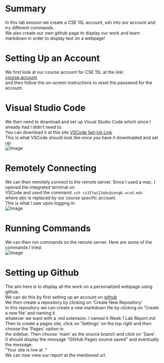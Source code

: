 # Summary
In this lab session we create a CSE 15L account, ssh into our account and try different commands.\
We also create our own github page to display our work and learn markdown in order to display text on a webpage!

# Setting Up an Account 
We first look at our course account for CSE 15L at the link: \
[course account](https://sdacs.ucsd.edu/~icc/index.php)\
and then follow the on-screen instructions to reset the password for the account.
  
# Visual Studio Code
We then need to download and set up Visual Studio Code which since I already had I didn't need to.\
You can download it at this site [VSCode Set-Up Link](https://code.visualstudio.com/) \
This is what VSCode should look like once you have it downloaded and set up: \
![Image](https://anchit-kumar.github.io/cse15l-lab-reports/Screenshot%202023-01-12%20at%202.23.56%20PM.png)

# Remotely Connecting
We can then remotely connect to the remote server. Since I used a mac, I opened the integrated terminal on \
VSCode and used the command:
`ssh cs15lwi23abc@ieng6.ucsd.edu` \
where abc is replaced by our course specific account. \
This is what I saw upon logging in: \
![Image](https://anchit-kumar.github.io/cse15l-lab-reports/Screenshot%202023-01-13%20at%205.07.24%20PM.png)
  
# Running Commands
We can then run commands on the remote server. Here are some of the commands I tried: \
![Image](https://anchit-kumar.github.io/cse15l-lab-reports/Screenshot%202023-01-13%20at%205.11.20%20PM.png)

# Setting up Github
The aim here is to display all the work on a personalized webpage using github. \
We can do this by first setting up an account on [github](https://www.github.com) \
We then create a repository by clicking on 'Create New Repository' \
In this repository we can create a new markdown file by clicking on 'Create a new file' and naming it \
whatever we want with a .md extension. I named it Week 1 Lab Report.md \
Then to create a pages site, click on 'Settings' on the top right and then choose the 'Pages' option in \
the sidebar. Then choose 'main' as the source branch and click on 'Save'. \
It should display the message "GitHub Pages source saved" and eventually the message: \
“Your site is live at <url here>.” \
We can now view our report at the mentioned url. 
  



